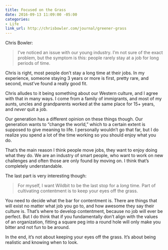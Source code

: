 ```yaml
---
title: Focused on the Grass
date: 2016-09-13 11:09:00 -05:00
categories:
- Life
link_url: http://chrisbowler.com/journal/greener-grass
---
```


Chris Bowler:

> I’ve noticed an issue with our young industry. I’m not sure of the exact problem, but the symptom is this: people rarely stay at a job for long periods of time.

Chris is right, most people don’t stay a long time at their jobs. In my experience, someone staying 3 years or more is first, pretty rare, and second, must’ve found a really good fit.

Chris alludes to it being something about our Western culture, and I agree with that in many ways. I come from a family of immigrants, and most of my aunts, uncles and grandparents worked at the same place for 15+ years, and *never* quit a job.

Our generation has a different opinion on these things though. Our generation wants to “change the world,” which to a certain extent is supposed to give meaning to life. I personally wouldn’t go that far, but I do realize you spend a lot of the time working so you should enjoy what you do.

That’s the main reason I think people move jobs, they want to enjoy doing what they do. We are an industry of smart people, who want to work on new challenges and often those are only found by moving on. I think that’s completely understandable.

The last part is very interesting though:

> For myself, I want Wildbit to be the last stop for a *long* time. Part of cultivating contentment is to keep your eyes off the grass.

You need to decide what the bar for contentment is. There are things that will exist no matter what job you go to, and how awesome they say their culture is. That’s where to develop contentment, because no job will ever be perfect. But I do think that if you fundamentally don’t align with the values of an organization, fitting a square peg into a round hole will only make you bitter and not fun to be around.

In the end, it’s not about keeping your eyes off the grass. It’s about being realistic and knowing when to look.
